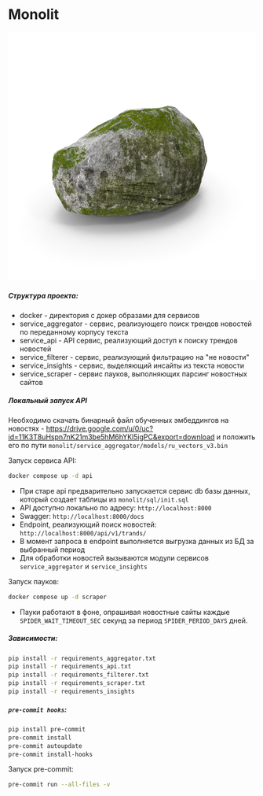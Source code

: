 # Monolit

![alt text](logo.png "Logo")

##### Структура проекта:


- docker - директория с докер образами для сервисов
- service_aggregator - сервис, реализующего поиск трендов новостей по переданному корпусу текста
- service_api - API сервис, реализующий доступ к поиску трендов новостей
- service_filterer - сервис, реализующий фильтрацию на "не новости"
- service_insights - сервис, выделяющий инсайты из текста новости
- service_scraper - сервис пауков, выполняющих парсинг новостных сайтов


##### Локальный запуск API


Необходимо скачать бинарный файл обученных эмбеддингов на новостях - https://drive.google.com/u/0/uc?id=11K3T8uHspn7nK21m3be5hM6hYKl5igPC&export=download и положить его по пути `monolit/service_aggregator/models/ru_vectors_v3.bin`

Запуск сервиса API:

```bash
docker compose up -d api
```

- При старе api предварительно запускается сервис db базы данных, который создает таблицы из `monolit/sql/init.sql`
- API доступно локально по адресу: `http://localhost:8000`
- Swagger: `http://localhost:8000/docs`
- Endpoint, реализующий поиск новостей: `http://localhost:8000/api/v1/trands/`
- В момент запроса в endpoint выполняется выгрузка данных из БД за выбранный период
- Для обработки новостей вызываются модули сервисов `service_aggregator` и `service_insights`


Запуск пауков:
```bash
docker compose up -d scraper
```

- Пауки работают в фоне, опрашивая новостные сайты каждые `SPIDER_WAIT_TIMEOUT_SEC` секунд за период `SPIDER_PERIOD_DAYS` дней.

##### Зависимости:
```bash
pip install -r requirements_aggregator.txt
pip install -r requirements_api.txt
pip install -r requirements_filterer.txt
pip install -r requirements_scraper.txt
pip install -r requirements_insights
```

##### `pre-commit hooks`:
```bash
pip install pre-commit
pre-commit install
pre-commit autoupdate
pre-commit install-hooks
```

Запуск pre-commit:

```bash
pre-commit run --all-files -v
```
